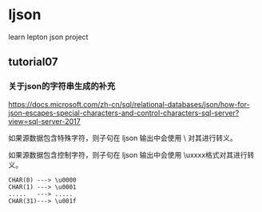 # ljson
learn lepton json project
## tutorial07
### 关于json的字符串生成的补充
https://docs.microsoft.com/zh-cn/sql/relational-databases/json/how-for-json-escapes-special-characters-and-control-characters-sql-server?view=sql-server-2017

如果源数据包含特殊字符，则子句在 ljson 输出中会使用 \ 对其进行转义。

如果源数据包含控制字符，则子句在 ljson 输出中会使用 \uxxxx格式对其进行转义。  

    CHAR(0) ---> \u0000
    CHAR(1)	---> \u0001
    .....   ---> .....
    CHAR(31)---> \u001f
